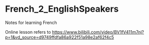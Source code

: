# French_2_EnglishSpeakers
Notes for learning French

Online lesson refers to https://www.bilibili.com/video/BV1fV411m7nj?p=1&vd_source=d9749ffdfa86a922f51a98e2af62f4c5
